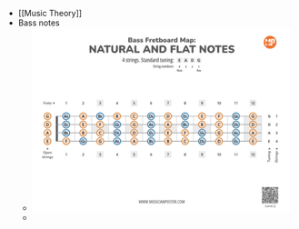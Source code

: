 - [[Music Theory]]
- Bass notes
	- ![music-poster-bass-guitar-fretboard-map-pdf-with-all-notes-1.jpg](../assets/music-poster-bass-guitar-fretboard-map-pdf-with-all-notes-1_1759826500500_0.jpg)
	-